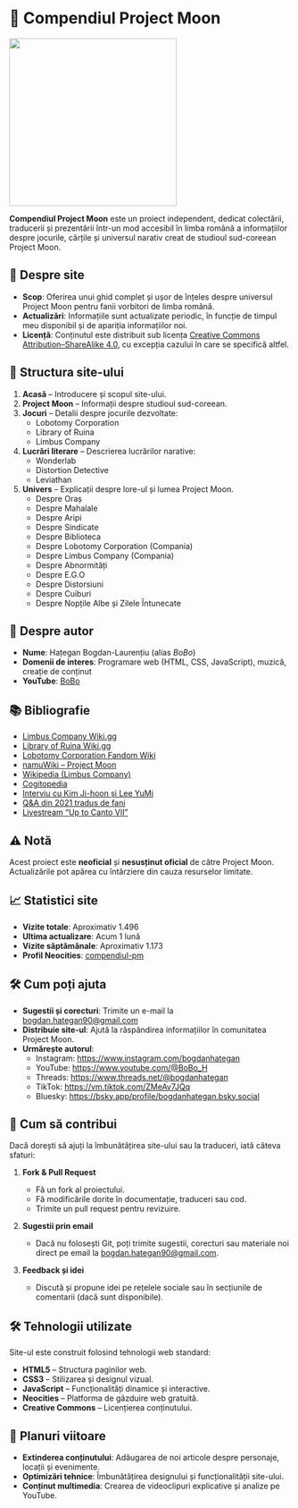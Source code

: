 # 🌙 Compendiul Project Moon
<img src="Imagini/logos/Logopit_1735567043647.webp" width="300"/>

**Compendiul Project Moon** este un proiect independent, dedicat colectării, traducerii și prezentării într-un mod accesibil în limba română a informațiilor despre jocurile, cărțile și universul narativ creat de studioul sud-coreean Project Moon.


## 📌 Despre site

- **Scop**: Oferirea unui ghid complet și ușor de înțeles despre universul Project Moon pentru fanii vorbitori de limba română.
- **Actualizări**: Informațiile sunt actualizate periodic, în funcție de timpul meu disponibil și de apariția informațiilor noi.
- **Licență**: Conținutul este distribuit sub licența [Creative Commons Attribution–ShareAlike 4.0](https://creativecommons.org/licenses/by-sa/4.0/), cu excepția cazului în care se specifică altfel.


## 🧭 Structura site-ului

1. **Acasă** – Introducere și scopul site-ului.
2. **Project Moon** – Informații despre studioul sud-coreean.
3. **Jocuri** – Detalii despre jocurile dezvoltate:
   - Lobotomy Corporation
   - Library of Ruina
   - Limbus Company
4. **Lucrări literare** – Descrierea lucrărilor narative:
   - Wonderlab
   - Distortion Detective
   - Leviathan
5. **Univers** – Explicații despre lore-ul și lumea Project Moon.
   - Despre Oraș
   - Despre Mahalale
   - Despre Aripi
   - Despre Sindicate
   - Despre Biblioteca
   - Despre Lobotomy Corporation (Compania)
   - Despre Limbus Company (Compania)
   - Despre Abnormități
   - Despre E.G.O
   - Despre Distorsiuni
   - Despre Cuiburi
   - Despre Nopțile Albe și Zilele Întunecate

## 👤 Despre autor

- **Nume**: Hațegan Bogdan-Laurențiu (alias *BoBo*)
- **Domenii de interes**: Programare web (HTML, CSS, JavaScript), muzică, creație de conținut
- **YouTube**: [BoBo](https://www.youtube.com/@BoBo_H)

## 📚 Bibliografie

- [Limbus Company Wiki.gg](https://limbuscompany.wiki.gg)
- [Library of Ruina Wiki.gg](https://libraryofruina.wiki.gg)
- [Lobotomy Corporation Fandom Wiki](https://lobotomycorp.fandom.com)
- [namuWiki – Project Moon](https://en.namu.wiki)
- [Wikipedia (Limbus Company)](https://en.m.wikipedia.org/wiki/Limbus_Company)
- [Cogitopedia](https://projectmoon.miraheze.org)
- [Interviu cu Kim Ji-hoon și Lee YuMi](https://news.denfaminicogamer.jp)
- [Q&A din 2021 tradus de fani](https://steamcommunity.com)
- [Livestream “Up to Canto VII”](https://www.youtube.com)


## ⚠️ Notă

Acest proiect este **neoficial** și **nesusținut oficial** de către Project Moon. Actualizările pot apărea cu întârziere din cauza resurselor limitate.

## 📈 Statistici site

- **Vizite totale**: Aproximativ 1.496
- **Ultima actualizare**: Acum 1 lună
- **Vizite săptămânale**: Aproximativ 1.173
- **Profil Neocities**: [compendiul-pm](https://neocities.org/site/compendiul-pm/stats)


## 🛠️ Cum poți ajuta

- **Sugestii și corecturi**: Trimite un e-mail la bogdan.hategan90@gmail.com
- **Distribuie site-ul**: Ajută la răspândirea informațiilor în comunitatea Project Moon.
- **Urmărește autorul**:
  - Instagram: https://www.instagram.com/bogdanhategan
  - YouTube: https://www.youtube.com/@BoBo_H
  - Threads: https://www.threads.net/@bogdanhategan
  - TikTok: https://vm.tiktok.com/ZMeAv7JQq
  - Bluesky: https://bsky.app/profile/bogdanhategan.bsky.social

## 🤝 Cum să contribui

Dacă dorești să ajuți la îmbunătățirea site-ului sau la traduceri, iată câteva sfaturi:

1. **Fork & Pull Request**  
   - Fă un fork al proiectului.  
   - Fă modificările dorite în documentație, traduceri sau cod.  
   - Trimite un pull request pentru revizuire.

2. **Sugestii prin email**  
   - Dacă nu folosești Git, poți trimite sugestii, corecturi sau materiale noi direct pe email la bogdan.hategan90@gmail.com.

3. **Feedback și idei**  
   - Discută și propune idei pe rețelele sociale sau în secțiunile de comentarii (dacă sunt disponibile).


## 🛠️ Tehnologii utilizate

Site-ul este construit folosind tehnologii web standard:

- **HTML5** – Structura paginilor web.
- **CSS3** – Stilizarea și designul vizual.
- **JavaScript** – Funcționalități dinamice și interactive.
- **Neocities** – Platforma de găzduire web gratuită.
- **Creative Commons** – Licențierea conținutului.


## 🔮 Planuri viitoare

- **Extinderea conținutului**: Adăugarea de noi articole despre personaje, locații și evenimente.
- **Optimizări tehnice**: Îmbunătățirea designului și funcționalității site-ului.
- **Conținut multimedia**: Crearea de videoclipuri explicative și analize pe YouTube.
